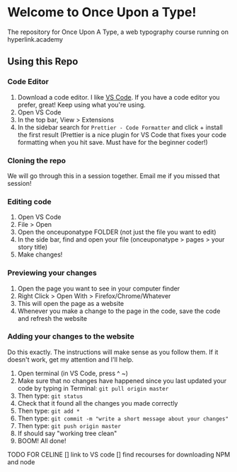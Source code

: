 # Welcome to Once Upon a Type!
The repository for Once Upon A Type, a web typography course running on hyperlink.academy 

## Using this Repo 

### Code Editor
1. Download a code editor. I like [VS Code](https://code.visualstudio.com/Download). If you have a code editor you prefer, great! Keep using what you're using. 
2. Open VS Code
3. In the top bar, View > Extensions
4. In the sidebar search for `Prettier - Code Formatter` and click + install the first result 
(Prettier is a nice plugin for VS Code that fixes your code formatting when you hit save. Must have for the beginner coder!)

### Cloning the repo 
We will go through this in a session together. Email me if you missed that session!

### Editing code 
1. Open VS Code
2. File > Open
3. Open the onceuponatype FOLDER (not just the file you want to edit)
4. In the side bar, find and open your file (onceuponatype > pages > your story title)
5. Make changes!

### Previewing your changes 
1. Open the page you want to see in your computer finder
2. Right Click > Open With > Firefox/Chrome/Whatever
3. This will open the page as a website
4. Whenever you make a change to the page in the code, save the code and refresh the website

### Adding your changes to the website
Do this exactly. The instructions will make sense as you follow them. If it doesn't work, get my attention and I'll help.
1. Open terminal (in VS Code, press ^ ~)
2. Make sure that no changes have happened since you last updated your code by typing in Terminal: `git pull origin master`
3. Then type: `git status` 
4. Check that it found all the changes you made correctly 
5. Then type: `git add *`
6. Then type: `git commit -m "write a short message about your changes"`
7. Then type: `git push origin master`
8. If should say "working tree clean" 
9. BOOM! All done!




TODO FOR CELINE
[] link to VS code 
[] find recourses for downloading NPM and node
